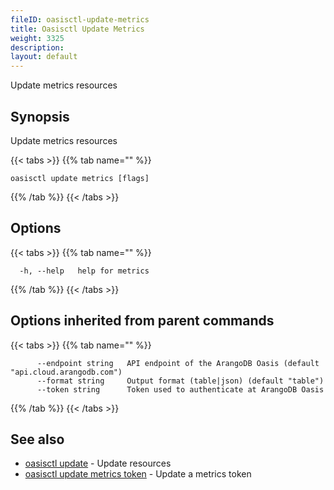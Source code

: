 ```yaml
---
fileID: oasisctl-update-metrics
title: Oasisctl Update Metrics
weight: 3325
description: 
layout: default
---
```

Update metrics resources

## Synopsis

Update metrics resources

{{< tabs >}}
{{% tab name="" %}}
```
oasisctl update metrics [flags]
```
{{% /tab %}}
{{< /tabs >}}

## Options

{{< tabs >}}
{{% tab name="" %}}
```
  -h, --help   help for metrics
```
{{% /tab %}}
{{< /tabs >}}

## Options inherited from parent commands

{{< tabs >}}
{{% tab name="" %}}
```
      --endpoint string   API endpoint of the ArangoDB Oasis (default "api.cloud.arangodb.com")
      --format string     Output format (table|json) (default "table")
      --token string      Token used to authenticate at ArangoDB Oasis
```
{{% /tab %}}
{{< /tabs >}}

## See also

* [oasisctl update]()	 - Update resources
* [oasisctl update metrics token](oasisctl-update-metrics-token)	 - Update a metrics token

